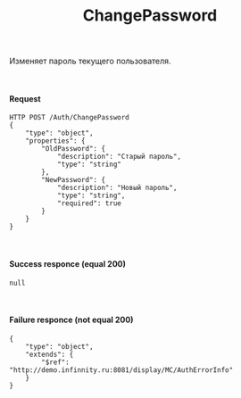 ﻿---
layout: default
title: ChangePassword
position: 3
categories: 
tags: 
---

Изменяет пароль текущего пользователя.

   

#### Request

```
HTTP POST /Auth/ChangePassword
{
	"type": "object",
	"properties": {
		"OldPassword": {
			"description": "Старый пароль",
			"type": "string"
		},
		"NewPassword": {
			"description": "Новый пароль",
			"type": "string",
			"required": true
		}
	}
}
```

   

#### Success responce (equal 200)

```
null
```

   

#### Failure responce (not equal 200)

```
{
	"type": "object",
	"extends": {
		"$ref": "http://demo.infinnity.ru:8081/display/MC/AuthErrorInfo"
	}
}
```

 

 

